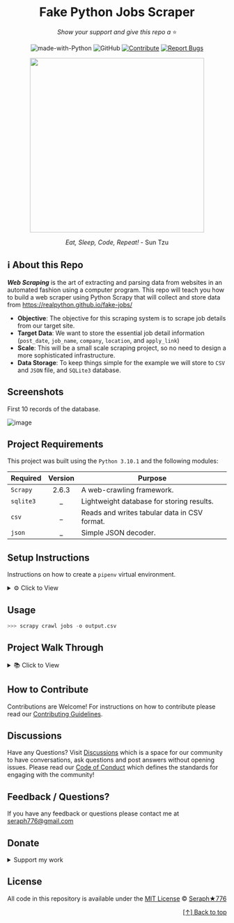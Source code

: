 <div id="top" align="center">
  
# Fake Python Jobs Scraper

  _Show your support and give this repo a_ ⭐



![made-with-Python](https://img.shields.io/badge/Python-blue?&logo=python&logoColor=yellow&label=Built%20with&style=flat&labelColor=black)
![GitHub](https://img.shields.io/github/license/seraph776/seraph776?color=green&style=flat&labelColor=black&label=License)
[![Contribute](https://img.shields.io/badge/Contribute-black?&logo=github&logoColor=black&label=&flat&labelColor=yellow)](https://github.com/seraph776/QuickStartTemplate/blob/main/contributing.md) [![Report Bugs](https://img.shields.io/badge/Report%20Bugz-black?&logo=github&logoColor=black&label=&flat&labelColor=red)](https://github.com/seraph776/QuickStartTemplate/issues/new/choose)


<img src="https://user-images.githubusercontent.com/72005563/207742567-30da1c15-9f8f-436d-8486-a57ff99ce4ff.png" width=400>




_Eat, Sleep, Code, Repeat!_ - Sun Tzu

</div>  


## ℹ️ About this Repo



**_Web Scraping_** is the art of extracting and parsing data from websites in an automated fashion using a computer program. 
This repo will teach you how to build a web scraper using Python Scrapy that will collect and store data from https://realpython.github.io/fake-jobs/




- **Objective**: The objective for this scraping system is to scrape job details from our target site.
- **Target Data**: We want to store the essential job detail information (`post_date`, `job_name`, `company`, `location`, and `apply_link`)
- **Scale**: This will be a small scale scraping project, so no need to design a more sophisticated infrastructure.
- **Data Storage**: To keep things simple for the example we will store to `CSV` and `JSON` file, and `SQLite3` database.


## Screenshots

First 10 records of the database.

![image](https://user-images.githubusercontent.com/72005563/207742040-91b0ab06-7623-46bc-af47-6cfa19ab8d6e.png)
## Project Requirements

This project was built using the `Python 3.10.1` and the following modules: 

| Required                 | Version | Purpose                                        |
|--------------------------|:-------:|------------------------------------------------|
| `Scrapy `                |  2.6.3  | A web-crawling framework.                      | 
| `sqlite3`                |    _    | Lightweight database for storing results.      | 
| `csv`                    |    _    | Reads and writes tabular data in CSV format.   | 
| `json`                   |    _    | Simple JSON decoder.                           | 




## Setup Instructions

Instructions on how to create a `pipenv` virtual environment.

<details>

<summary>⚙️  Click to View </summary>

1. Download [zip file](https://github.com/seraph776/fake-python-jobs-scraper/archive/refs/heads/main.zip) 
2. Extract zip files
3. Change directory into projectFolder:

```python
>>> cd projectFolder
```

4. Install from Pipfile:

```python
>>> pipenv install  
```

5. Activate virtual environment

```python
>>> pipenv shell
```

6. CD into project app directory

```python
>>> cd projectName/projectName
```


</details>


## Usage



```python
>>> scrapy crawl jobs -o output.csv
```




##  Project Walk Through

<details>
<summary> 📚 Click to View </summary>
  

Here are instructions on how to duplicate this project.

#### STEP 1: Create Project folder and Install Scrapy 

```commandline
>>> mkdir FakePythonJobs
>>> cd FakePythonJobs
>>> pipenv install scrapy
```
#### STEP 2: Create Scrapy Project 
```commandline
>>> scrapy startproject FakePythonJobs
>>> cd FakePythonJobs
```
#### STEP 3: Create Scrapy Spider 

```commandline
>>> scrapy genspider jobs
```
#### STEP 4: Modify Jobs Spider

```python
# jobs.py

class JobsSpider(scrapy.Spider):
    name = 'jobs'
    start_urls = ['https://realpython.github.io/fake-jobs/']

    def parse(self, response):
        jobs = response.xpath('//div[@class="card"]')
        for job in jobs:          
            job_name = job.xpath('//h2/text()').get()
            company = job.xpath('//h3/text()').get()
            location = job.xpath('//p[@class="location"]/text()').get()
            date_posted = job.xpath('//time/text()').get()
            apply_link = job.xpath('//footer//a[2]/@href').get()
            yield {
                'job_name': job_name,
                'company': company,
                'location': location,
                'date_posted': date_posted,
                'apply_link': apply_link
            }
```
#### STEP 5: Create Custom Item and, ItemLoader

```python
# items.py

import scrapy
from scrapy.loader import Item, ItemLoader
from itemloaders.processors import TakeFirst, MapCompose

class FakePythonjobsItem(Item):
    # define the fields for your item here like:
    job_name = scrapy.Field()
    company = scrapy.Field()
    location = scrapy.Field()
    date_posted = scrapy.Field()
    apply_link = scrapy.Field()


class FakePythonjobsItemLoader(ItemLoader):
    default_output_processor = TakeFirst()
    job_name_in = MapCompose(str.strip)
    company_in = MapCompose(str.strip)
    location_in = MapCompose(str.strip)
    date_posted_in = MapCompose(str.strip)
    apply_link_in = MapCompose(str.strip)
```
#### STEP 6: Modify Jobs Spider... again

```python
# jobs.py

import scrapy
from ..items import FakePythonjobsItem, FakePythonjobsItemLoader


class JobsSpider(scrapy.Spider):
    name = 'jobs'
    start_urls = ['https://realpython.github.io/fake-jobs/']

    def parse(self, response):
        jobs = response.xpath('//div[@class="card"]')
        for job in jobs:
            fake_job_item = FakePythonjobsItemLoader(item=FakePythonjobsItem(), 
                                                     selector=job)
            fake_job_item.add_xpath('job_name', '//h2/text()')
            fake_job_item.add_xpath('company', '//h3/text()')
            fake_job_item.add_xpath('location', '//p[@class="location"]/text()')
            fake_job_item.add_xpath('date_posted', '//time/text()')
            fake_job_item.add_xpath('apply_link', '//footer//a[2]/@href')

            yield fake_job_item.load_item()
```
#### STEP 7: Create SQLite DataBase Pipeline

```python
# pipelines.py

import sqlite3


class SQLiteDatabasePipeline:

    def __init__(self):
        self.conn = sqlite3.connect('jobs.db')
        self.curr = self.conn.cursor()
        self.create_table()

    def create_table(self):
        SQL = """CREATE TABLE IF NOT EXISTS jobs_tb(
                    date_posted TEXT,
                    job_name TEXT,
                    company TEXT,
                    location TEXT,                    
                    apply_link TEXT        
        )"""
        self.curr.execute(SQL)

    def store_db(self, item):
        SQL = """INSERT INTO jobs_tb VALUES (?,?,?,?,?)"""
        self.curr.execute(SQL, (item['date_posted'],
                                item['job_name'],
                                item['company'],
                                item['location'],
                                item['apply_link']))
        self.conn.commit()

    def process_item(self, item, spider):
        self.store_db(item)
        return item
```
#### STEP 8: Activate SQLite DataBase Pipeline
```python
# settings.py

ITEM_PIPELINES = {
   'FakePythonJobs.pipelines.SQLiteDatabasePipeline': 300,
}
```

#### STEP 9: Run Spider

```commandline
>>> scrapy crawl jobs -o jobs.csv -o jobs.json
```


</details>



## How to Contribute


Contributions are Welcome! For instructions on how to contribute please read our [Contributing Guidelines](https://github.com/seraph776/fake-python-jobs-scraper/blob/main/CONTRIBUTING.md). 


## Discussions

Have any Questions? Visit [Discussions](https://github.com/seraph776/fake-python-jobs-scraper/discussions) which is a space for our community to have conversations, ask questions and post answers without opening issues. Please read our [Code of Conduct](https://github.com/seraph776/webscrape_template/blob/main/CODE-OF-CONDUCT.md) which defines the  standards for engaging with the community!


## Feedback / Questions?

If you have any feedback or questions please contact me at [seraph776@gmail.com](mailto:seraph776@gmail.com)



## Donate


<details>
<summary> Support my work </summary>


All donations help fund the continued development of new content.


| Coin                                                                                                                        | Address                                                     |
|-----------------------------------------------------------------------------------------------------------------------------|-------------------------------------------------------------|
| <img src="https://user-images.githubusercontent.com/72005563/206338569-a607c171-5dfe-47c4-abed-a7e3beeab5bf.png" width=150> | 3GhUQkT7jJcfu6xuqrAh8E9PR5hwQhTXsC                          |
| <img src="https://user-images.githubusercontent.com/72005563/206338723-44e6f026-01fd-41dd-ab31-0c184c78a896.png" width=150> | 0x6fA9A81b7e6373Ca5C55A265dFeAa0d438c91D81                  |
| <img src="https://user-images.githubusercontent.com/72005563/206338886-1a07e215-0664-472a-a2a9-2a6d4e38b694.png" width=150> | 0x9a5C640a853B8E759111A28C4D43224a090E53d9                  |
| <img src="https://user-images.githubusercontent.com/72005563/206338998-9819976d-622a-462c-8d88-897a8d5880f4.png" width=150> | [Buy me a Coffee](https://www.buymeacoffee.com/codecrypt76) |       

</details>

## License 

All code in this repository is available under the [MIT License](https://github.com/seraph776/fake-python-jobs-scraper/blob/main/LICENSE) © [Seraph★776](https://github.com/seraph776)



<div align="right">

[[↑] Back to top](#top)

</div>  


